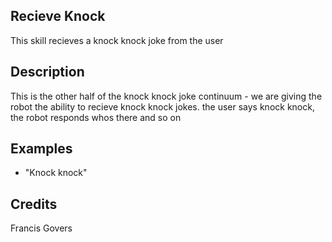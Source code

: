 ## Recieve Knock
This skill recieves a knock knock joke from the user

## Description
This is the other half of the knock knock joke continuum - we are giving the robot the ability to recieve knock knock jokes.  the user says knock knock, the robot responds whos there and so on

## Examples
 - "Knock knock"


## Credits
Francis Govers


